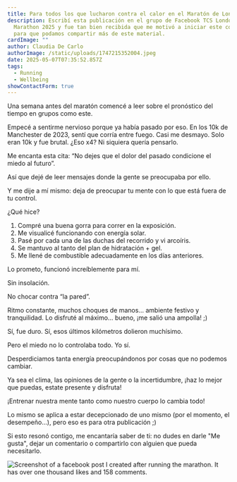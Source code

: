 ```yaml
---
title: Para todos los que lucharon contra el calor en el Maratón de Londres 2025
description: Escribí esta publicación en el grupo de Facebook TCS London
  Marathon 2025 y fue tan bien recibida que me motivó a iniciar este colectivo
  para que podamos compartir más de este material.
cardImage: ""
author: Claudia De Carlo
authorImage: /static/uploads/1747215352004.jpeg
date: 2025-05-07T07:35:52.857Z
tags:
  - Running
  - Wellbeing
showContactForm: true
---
```

Una semana antes del maratón comencé a leer sobre el pronóstico del tiempo en grupos como este.

Empecé a sentirme nervioso porque ya había pasado por eso. En los 10k de Manchester de 2023, sentí que corría entre fuego. Casi me desmayo. Solo eran 10k y fue brutal. ¿Eso x4? Ni siquiera quería pensarlo.

Me encanta esta cita: “No dejes que el dolor del pasado condicione el miedo al futuro”.

Así que dejé de leer mensajes donde la gente se preocupaba por ello.

Y me dije a mí mismo: deja de preocupar tu mente con lo que está fuera de tu control.

¿Qué hice?

1. Compré una buena gorra para correr en la exposición.
2. Me visualicé funcionando con energía solar.
3. Pasé por cada una de las duchas del recorrido y vi arcoíris.
4. Se mantuvo al tanto del plan de hidratación + gel.
5. Me llené de combustible adecuadamente en los días anteriores.

Lo prometo, funcionó increíblemente para mí.

Sin insolación.

No chocar contra “la pared”.

Ritmo constante, muchos choques de manos... ambiente festivo y tranquilidad. Lo disfruté al máximo... bueno, ¡me salió una ampolla! ;)

Sí, fue duro. Sí, esos últimos kilómetros dolieron muchísimo.

Pero el miedo no lo controlaba todo. Yo sí.

Desperdiciamos tanta energía preocupándonos por cosas que no podemos cambiar.

Ya sea el clima, las opiniones de la gente o la incertidumbre, ¡haz lo mejor que puedas, estate presente y disfruta!

¡Entrenar nuestra mente tanto como nuestro cuerpo lo cambia todo!

Lo mismo se aplica a estar decepcionado de uno mismo (por el momento, el desempeño...), pero eso es para otra publicación ;)

Si esto resonó contigo, me encantaría saber de ti: no dudes en darle "Me gusta", dejar un comentario o compartirlo con alguien que pueda necesitarlo.

![Screenshot of a facebook post I created after running the marathon. It has over one thousand likes and 158 comments.](/static/uploads/915ee597-fb43-469f-8b9e-9cb3499754d3_1247x1374.webp)
